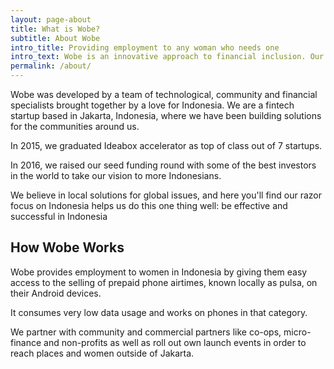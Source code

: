 ```yaml
---
layout: page-about
title: What is Wobe?
subtitle: About Wobe
intro_title: Providing employment to any woman who needs one
intro_text: Wobe is an innovative approach to financial inclusion. Our award-winning mobile app puts the power of self-employment in the hands of anyone in Indonesia with an Android phone. We work closely within communities and with community partners to roll out Wobe to the people who need it most.
permalink: /about/
---
```


Wobe was developed by a team of technological, community and financial specialists brought together by a love for Indonesia. We are a fintech startup based in Jakarta, Indonesia, where we have been building solutions for the communities around us.

In 2015, we graduated Ideabox accelerator as top of class out of 7 startups.

In 2016, we raised our seed funding round with some of the best investors in the world to take our vision to more Indonesians.

We believe in local solutions for global issues, and here you'll find our razor focus on Indonesia helps us do this one thing well: be effective and successful in Indonesia

## How Wobe Works

Wobe provides employment to women in Indonesia by giving them easy access to the selling of prepaid phone airtimes, known locally as pulsa, on their Android devices.

It consumes very low data usage and works on phones in that category.

We partner with community and commercial partners like co-ops, micro-finance and non-profits as well as roll out own launch events in order to reach places and women outside of Jakarta.
